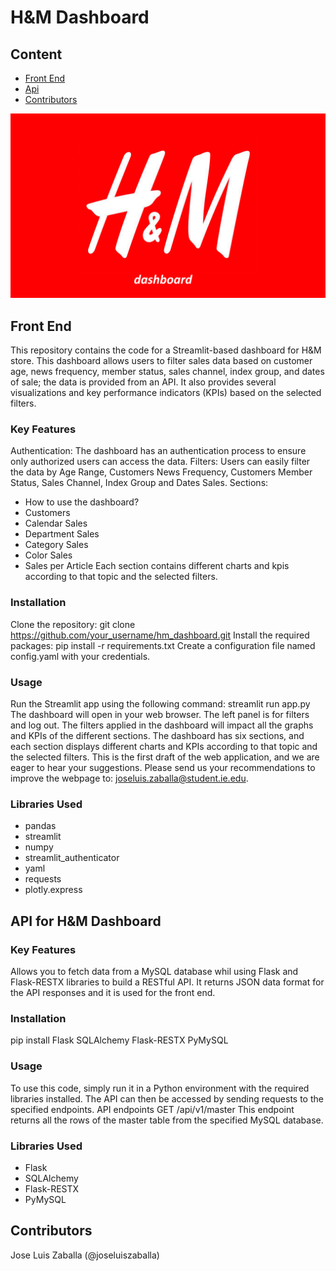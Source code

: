 # H&M Dashboard 

## Content
* [Front End](#front)
* [Api](#api)
* [Contributors](#contributors)

<img src="https://github.com/JoseLuisZaballa/HM_Dashboard/blob/main/image.png">


## <a name='front'></a>**Front End**
This repository contains the code for a Streamlit-based dashboard for H&M store. This dashboard allows users to filter sales data based on customer age, news frequency, member status, sales channel, index group, and dates of sale; the data is provided from an API. It also provides several visualizations and key performance indicators (KPIs) based on the selected filters.

### Key Features
Authentication: The dashboard has an authentication process to ensure only authorized users can access the data.
Filters: Users can easily filter the data by Age Range, Customers News Frequency, Customers Member Status, Sales Channel, Index Group and Dates Sales.
Sections:
* How to use the dashboard?
* Customers
* Calendar Sales
* Department Sales
* Category Sales
* Color Sales
* Sales per Article
Each section contains different charts and kpis according to that topic and the selected filters.

### Installation
Clone the repository: git clone https://github.com/your_username/hm_dashboard.git
Install the required packages: pip install -r requirements.txt
Create a configuration file named config.yaml with your credentials.

### Usage
Run the Streamlit app using the following command: streamlit run app.py
The dashboard will open in your web browser.
The left panel is for filters and log out. The filters applied in the dashboard will impact all the graphs and KPIs of the different sections.
The dashboard has six sections, and each section displays different charts and KPIs according to that topic and the selected filters.
This is the first draft of the web application, and we are eager to hear your suggestions. Please send us your recommendations to improve the webpage to: joseluis.zaballa@student.ie.edu.

### Libraries Used
* pandas
* streamlit
* numpy
* streamlit_authenticator
* yaml
* requests
* plotly.express

## <a name='api'></a>**API for H&M Dashboard**
### Key Features
Allows you to fetch data from a MySQL database whil using Flask and Flask-RESTX libraries to build a RESTful API. It returns JSON data format for the API responses and it is used for the front end.

### Installation
pip install Flask SQLAlchemy Flask-RESTX PyMySQL

### Usage
To use this code, simply run it in a Python environment with the required libraries installed. The API can then be accessed by sending requests to the specified endpoints.
API endpoints
GET /api/v1/master
This endpoint returns all the rows of the master table from the specified MySQL database.

### Libraries Used
* Flask
* SQLAlchemy
* Flask-RESTX
* PyMySQL

## <a name='contributors'></a>**Contributors**
Jose Luis Zaballa (@joseluiszaballa)
